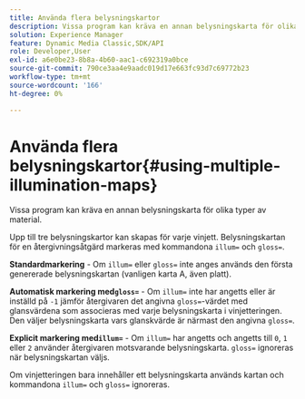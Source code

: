 ```yaml
---
title: Använda flera belysningskartor
description: Vissa program kan kräva en annan belysningskarta för olika typer av material.
solution: Experience Manager
feature: Dynamic Media Classic,SDK/API
role: Developer,User
exl-id: a6e0be23-8b8a-4b60-aac1-c692319a0bce
source-git-commit: 790ce3aa4e9aadc019d17e663fc93d7c69772b23
workflow-type: tm+mt
source-wordcount: '166'
ht-degree: 0%

---
```


# Använda flera belysningskartor{#using-multiple-illumination-maps}

Vissa program kan kräva en annan belysningskarta för olika typer av material.

Upp till tre belysningskartor kan skapas för varje vinjett. Belysningskartan för en återgivningsåtgärd markeras med kommandona `illum=` och `gloss=`.

**Standardmarkering** - Om `illum=` eller `gloss=` inte anges används den första genererade belysningskartan (vanligen karta A, även platt).

**Automatisk markering med`gloss=`** - Om `illum=` inte har angetts eller är inställd på `-1` jämför återgivaren det angivna `gloss=`-värdet med glansvärdena som associeras med varje belysningskarta i vinjetteringen. Den väljer belysningskarta vars glanskvärde är närmast den angivna `gloss=`.

**Explicit markering med`illum=`** - Om `illum=` har angetts och angetts till `0`, `1` eller `2` använder återgivaren motsvarande belysningskarta. `gloss=` ignoreras när belysningskartan väljs.

Om vinjetteringen bara innehåller ett belysningskarta används kartan och kommandona `illum=` och `gloss=` ignoreras.
